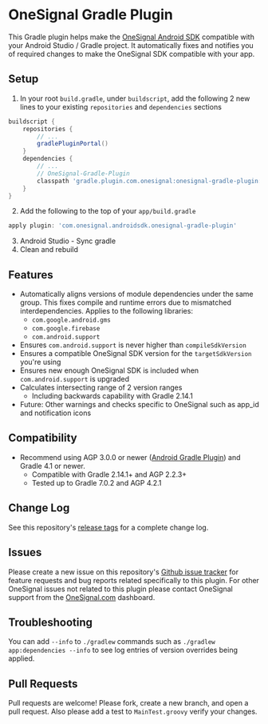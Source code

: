 # OneSignal Gradle Plugin

This Gradle plugin helps make the [OneSignal Android SDK](https://github.com/OneSignal/OneSignal-Android-SDK) compatible with your Android Studio / Gradle project. It automatically fixes and notifies you of required changes to make the OneSignal SDK compatible with your app.

## Setup
1. In your root `build.gradle`, under `buildscript`, add the following 2 new lines to your existing `repositories` and `dependencies` sections
```gradle
buildscript {
    repositories {
        // ...
        gradlePluginPortal()
    }
    dependencies {
        // ...
        // OneSignal-Gradle-Plugin
        classpath 'gradle.plugin.com.onesignal:onesignal-gradle-plugin:[0.13.4, 0.99.99]'
    }
}
```
2. Add the following to the top of your `app/build.gradle`
```gradle
apply plugin: 'com.onesignal.androidsdk.onesignal-gradle-plugin'
```
3. Android Studio - Sync gradle
4. Clean and rebuild

## Features
- Automatically aligns versions of module dependencies under the same group. This fixes compile and runtime errors due to mismatched interdependencies.
Applies to the following libraries:
  - `com.google.android.gms`
  - `com.google.firebase`
  - `com.android.support`
- Ensures `com.android.support` is never higher than `compileSdkVersion`
- Ensures a compatible OneSignal SDK version for the `targetSdkVersion` you're using
- Ensures new enough OneSignal SDK is included when `com.android.support` is upgraded
- Calculates intersecting range of 2 version ranges
   - Including backwards capability with Gradle 2.14.1
- Future: Other warnings and checks specific to OneSignal such as app_id and notification icons

## Compatibility
* Recommend using AGP 3.0.0 or newer ([Android Gradle Plugin](https://developer.android.com/studio/releases/gradle-plugin)) and Gradle 4.1 or newer.
  - Compatible with Gradle 2.14.1+ and AGP 2.2.3+
  - Tested up to Gradle 7.0.2 and AGP 4.2.1

## Change Log
See this repository's [release tags](https://github.com/OneSignal/OneSignal-Gradle-Plugin/releases) for a complete change log.

## Issues
Please create a new issue on this repository's [Github issue tracker](https://github.com/OneSignal/OneSignal-Gradle-Plugin/issues) for feature requests and bug reports related specifically to this plugin.
For other OneSignal issues not related to this plugin please contact OneSignal support from the [OneSignal.com](https://onesignal.com) dashboard.

## Troubleshooting
You can add `--info` to `./gradlew` commands such as `./gradlew app:dependencies --info` to see log entries of version overrides being applied.

## Pull Requests
Pull requests are welcome! Please fork, create a new branch, and open a pull request. Also please add a test to `MainTest.groovy` verify your changes.
